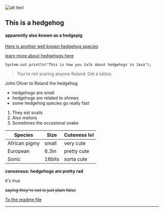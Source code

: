 ![alt text](https://i.amz.mshcdn.com/J6h6uxmf772n3P4QzvpPvzsRBE8=/1200x630/2017%2F08%2F20%2F89%2F47f7c680c3754950b97a948191762d06.02cc3.png)
## This is a hedgehog
#### apparently also known as a hedgepig
[Here is another well known hedgehog species](https://github.com/laurencleslie/challenge/blob/master/sonic.jpg)

[learn more about hedgehogs here](https://en.wikipedia.org/wiki/Hedgehog)

```
System.out.println("This is how you talk about hedgehogs in Java");
```

> You're not scaring anyone Roland. Get a tattoo.

John Oliver to Roland the hedgehog

* hedgehogs are small
* hedgehogs are related to shrews
* some hedgehog species go really fast

1. They eat snails
2. Also melons
3. Sometimes the occasional snake

Species | Size | Cuteness lvl
--- | --- | ---
African pigmy| small | very cute
European| 6.3in | pretty cute
Sonic| 16bits | sorta cute

**consensus: hedgehogs are pretty rad**

*it's true*

~~saying they're not is just plain false~~

[To the readme file ](https://github.com/laurencleslie/challenge/blob/master/README.md)

---------

